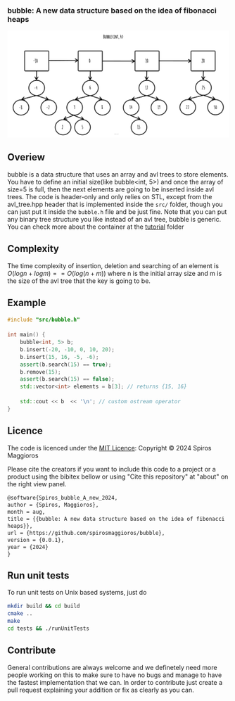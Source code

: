 ### bubble: A new data structure based on the idea of fibonacci heaps
![bubble](assets/bubble.jpg)

## Overiew
bubble is a data structure that uses an array and avl trees to store elements. You have to define
an initial size(like bubble<int, 5>) and once the array of size=5 is full, then the next elements
are going to be inserted inside avl trees.
The code is header-only and only relies on STL, except from the avl_tree.hpp header that is implemented inside the
```src/``` folder, though you can just put it inside the ```bubble.h``` file and be just fine.
Note that you can put any binary tree structure you like instead of an avl tree, bubble is generic. \
You can check more about the container at the [tutorial](/tutorial) folder

## Complexity
The time complexity of insertion, deletion and searching of an element is $O(logn + logm) == O(log(n+m))$ where n is the
initial array size and m is the size of the avl tree that the key is going to be.

## Example
```cpp
#include "src/bubble.h"

int main() {
    bubble<int, 5> b;
    b.insert(-20, -10, 0, 10, 20);
    b.insert(15, 16, -5, -6);
    assert(b.search(15) == true);
    b.remove(15);
    assert(b.search(15) == false);
    std::vector<int> elements = b[3]; // returns {15, 16}

    std::cout << b  << '\n'; // custom ostream operator
}
```

## Licence
The code is licenced under the [MIT Licence](http://opensource.org/licenses/MIT):
Copyright &copy; 2024 Spiros Maggioros

Please cite the creators if you want to include this code to a project or a product using the
bibitex bellow or using "Cite this repository" at "about" on the right view panel.
```
@software{Spiros_bubble_A_new_2024,
author = {Spiros, Maggioros},
month = aug,
title = {{bubble: A new data structure based on the idea of fibonacci heaps}},
url = {https://github.com/spirosmaggioros/bubble},
version = {0.0.1},
year = {2024}
}
```


## Run unit tests
To run unit tests on Unix based systems, just do
```bash
mkdir build && cd build
cmake ..
make
cd tests && ./runUnitTests
```

## Contribute
General contributions are always welcome and we definetely need more people working on this to make
sure to have no bugs and manage to have the fastest implementation that we can. In order to contribute just
create a pull request explaining your addition or fix as clearly as you can.
